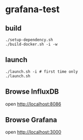 # grafana-test



## build

```
./setup-dependency.sh
./build-docker.sh -i -w
```

## launch

```
./launch.sh -i # first time only
./launch.sh
```

## Browse InfluxDB 

open [http://localhost:8086](http://localhost:8086)

## Browse Grafana

open [http://localhost:3000](http://localhost:3000)
